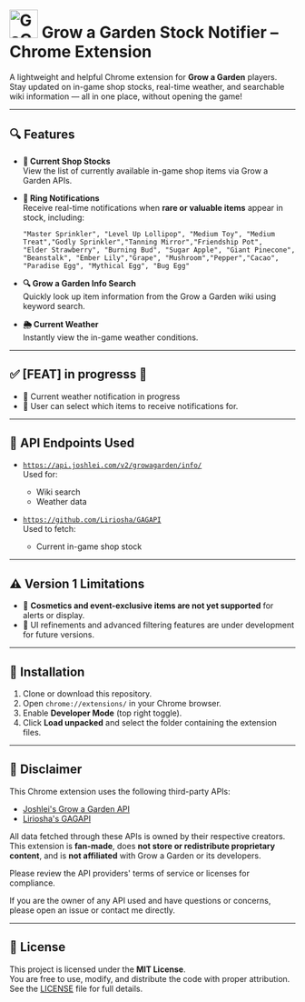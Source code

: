 # <img src="https://github.com/user-attachments/assets/2ea6143d-3d49-46bb-ae04-7bb2e99fe839" alt="GaG Icon" width="50" height="50"> Grow a Garden Stock Notifier – Chrome Extension
A lightweight and helpful Chrome extension for **Grow a Garden** players. Stay updated on in-game shop stocks, real-time weather, and searchable wiki information — all in one place, without opening the game!

---

## 🔍 Features

- **🛒 Current Shop Stocks**  
  View the list of currently available in-game shop items via Grow a Garden APIs.

- **🔔 Ring Notifications**  
  Receive real-time notifications when **rare or valuable items** appear in stock, including:
  
  ```
  "Master Sprinkler", "Level Up Lollipop", "Medium Toy", "Medium Treat","Godly Sprinkler","Tanning Mirror","Friendship Pot",
  "Elder Strawberry", "Burning Bud", "Sugar Apple", "Giant Pinecone", "Beanstalk", "Ember Lily","Grape", "Mushroom","Pepper","Cacao",
  "Paradise Egg", "Mythical Egg", "Bug Egg"
  ```

- **🔍 Grow a Garden Info Search**  
  Quickly look up item information from the Grow a Garden wiki using keyword search.

- **🌦️ Current Weather**  
  Instantly view the in-game weather conditions.
---

## ✅ [FEAT] in progresss 🚧

- 🔧 Current weather notification in progress
- 🔧 User can select which items to receive notifications for.

---

## 🔗 API Endpoints Used

- [`https://api.joshlei.com/v2/growagarden/info/`](https://api.joshlei.com/v2/growagarden/info/)  
  Used for:
  - Wiki search
  - Weather data

- [`https://github.com/Liriosha/GAGAPI`](https://github.com/Liriosha/GAGAPI)  
  Used to fetch:
  - Current in-game shop stock

---

## ⚠️ Version 1 Limitations

- 🎨 **Cosmetics and event-exclusive items are not yet supported** for alerts or display.
- 🧪 UI refinements and advanced filtering features are under development for future versions.
  
---

## 🚀 Installation

1. Clone or download this repository.
2. Open `chrome://extensions/` in your Chrome browser.
3. Enable **Developer Mode** (top right toggle).
4. Click **Load unpacked** and select the folder containing the extension files.

---

## 📢 Disclaimer

This Chrome extension uses the following third-party APIs:

- [Joshlei's Grow a Garden API](https://api.joshlei.com/)
- [Liriosha's GAGAPI](https://github.com/Liriosha/GAGAPI)

All data fetched through these APIs is owned by their respective creators.  
This extension is **fan-made**, does **not store or redistribute proprietary content**, and is **not affiliated** with Grow a Garden or its developers.

Please review the API providers' terms of service or licenses for compliance.

If you are the owner of any API used and have questions or concerns, please open an issue or contact me directly.

---

## 📄 License

This project is licensed under the **MIT License**.  
You are free to use, modify, and distribute the code with proper attribution.  
See the [LICENSE](./LICENSE) file for full details.

